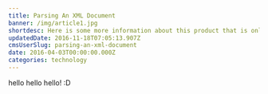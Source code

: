```yaml
---
title: Parsing An XML Document
banner: /img/article1.jpg
shortdesc: Here is some more information about this product that is only revealed once clicked on.
updatedDate: 2016-11-18T07:05:13.907Z
cmsUserSlug: parsing-an-xml-document
date: 2016-04-03T00:00:00.000Z
categories: technology
---
```


hello hello hello! :D